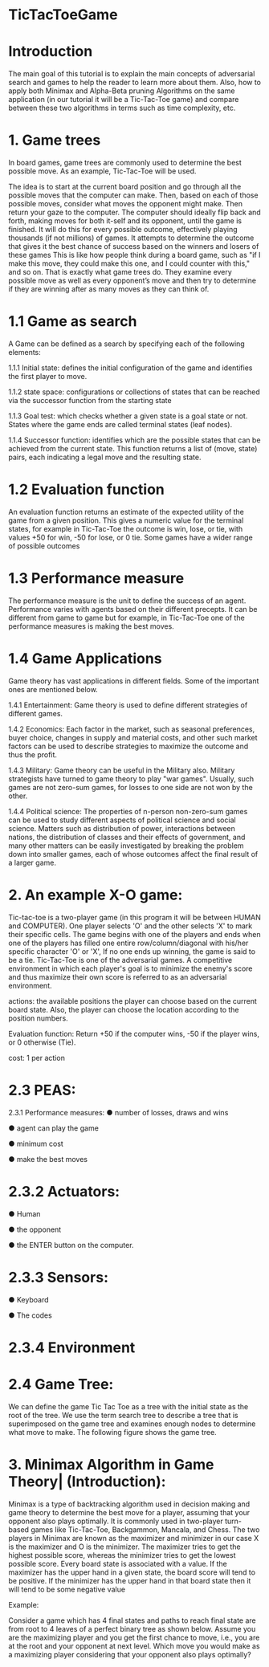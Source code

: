 # TicTacToeGame



# Introduction
The main goal of this tutorial is to explain the main concepts of adversarial search and games to help the reader to learn more about them. Also, how to apply both Minimax and Alpha-Beta pruning Algorithms on the same application (in our tutorial it will be a Tic-Tac-Toe game) and compare between these two algorithms in terms such as time complexity, etc.


# 1. Game trees
In board games, game trees are commonly used to determine the best possible move. As an example, Tic-Tac-Toe will be used.

The idea is to start at the current board position and go through all the possible moves that the computer can make. Then, based on each of those possible moves, consider what moves the opponent might make. Then return your gaze to the computer. The computer should ideally flip back and forth, making moves for both it-self and its opponent, until the game is finished. It will do this for every possible outcome, effectively playing thousands (if not millions) of games. It attempts to determine the outcome that gives it the best chance of success based on the winners and losers of these games This is like how people think during a board game, such as "if I make this move, they could make this one, and I could counter with this," and so on. That is exactly what game trees do. They examine every possible move as well as every opponent’s move and then try to determine if they are winning after as many moves as they can think of.



# 1.1 Game as search
A Game can be defined as a search by specifying each of the following elements:

1.1.1 Initial state: defines the initial configuration of the game and identifies the first player to move.

1.1.2 state space: configurations or collections of states that can be reached via the successor function from the starting state

1.1.3 Goal test: which checks whether a given state is a goal state or not. States where the game ends are called terminal states (leaf nodes).

1.1.4 Successor function: identifies which are the possible states that can be achieved from the current state. This function returns a list of (move, state) pairs, each indicating a legal move and the resulting state.


# 1.2 Evaluation function
An evaluation function returns an estimate of the expected utility of the game from a given position. This gives a numeric value for the terminal states, for example in Tic-Tac-Toe the outcome is win, lose, or tie, with values +50 for win, -50 for lose, or 0 tie. Some games have a wider range of possible outcomes

# 1.3 Performance measure
The performance measure is the unit to define the success of an agent. Performance varies with agents based on their different precepts. It can be different from game to game but for example, in Tic-Tac-Toe one of the performance measures is making the best moves.

# 1.4 Game Applications
Game theory has vast applications in different fields. Some of the important ones are mentioned below.

1.4.1 Entertainment: Game theory is used to define different strategies of different games.

1.4.2 Economics: Each factor in the market, such as seasonal preferences, buyer choice, changes in supply and material costs, and other such market factors can be used to describe strategies to maximize the outcome and thus the profit.

1.4.3 Military: Game theory can be useful in the Military also. Military strategists have turned to game theory to play "war games". Usually, such games are not zero-sum games, for losses to one side are not won by the other.

1.4.4 Political science: The properties of n-person non-zero-sum games can be used to study different aspects of political science and social science. Matters such as distribution of power, interactions between nations, the distribution of classes and their effects of government, and many other matters can be easily investigated by breaking the problem down into smaller games, each of whose outcomes affect the final result of a larger game.

# 2. An example X-O game:
Tic-tac-toe is a two-player game (in this program it will be between HUMAN and COMPUTER). One player selects 'O' and the other selects 'X' to mark their specific cells. The game begins with one of the players and ends when one of the players has filled one entire row/column/diagonal with his/her specific character 'O' or 'X', If no one ends up winning, the game is said to be a tie. Tic-Tac-Toe is one of the adversarial games. A competitive environment in which each player's goal is to minimize the enemy's score and thus maximize their own score is referred to as an adversarial environment.

actions: the available positions the player can choose based on the current board state. Also, the player can choose the location according to the position numbers.

Evaluation function: Return +50 if the computer wins, -50 if the player wins, or 0 otherwise (Tie).

cost: 1 per action

# 2.3 PEAS:
2.3.1 Performance measures:
● number of losses, draws and wins

● agent can play the game

● minimum cost

● make the best moves

# 2.3.2 Actuators:
● Human

● the opponent

● the ENTER button on the computer.

# 2.3.3 Sensors:
● Keyboard

● The codes

# 2.3.4 Environment



# 2.4 Game Tree:
We can define the game Tic Tac Toe as a tree with the initial state as the root of the tree. We use the term search tree to describe a tree that is superimposed on the game tree and examines enough nodes to determine what move to make. The following figure shows the game tree.



# 3. Minimax Algorithm in Game Theory| (Introduction):
Minimax is a type of backtracking algorithm used in decision making and game theory to determine the best move for a player, assuming that your opponent also plays optimally. It is commonly used in two-player turn-based games like Tic-Tac-Toe, Backgammon, Mancala, and Chess. The two players in Minimax are known as the maximizer and minimizer in our case X is the maximizer and O is the minimizer. The maximizer tries to get the highest possible score, whereas the minimizer tries to get the lowest possible score. Every board state is associated with a value. If the maximizer has the upper hand in a given state, the board score will tend to be positive. If the minimizer has the upper hand in that board state then it will tend to be some negative value

Example:

Consider a game which has 4 final states and paths to reach final state are from root to 4 leaves of a perfect binary tree as shown below. Assume you are the maximizing player and you get the first chance to move, i.e., you are at the root and your opponent at next level. Which move you would make as a maximizing player considering that your opponent also plays optimally?


